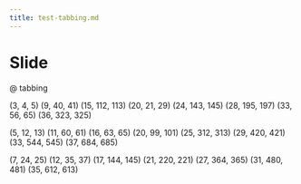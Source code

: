 ```yaml
---
title: test-tabbing.md      
---
```


# Slide

@ tabbing

  (3, 4, 5)
  (9, 40, 41)
  (15, 112, 113)
  (20, 21, 29)
  (24, 143, 145)
  (28, 195, 197)
  (33, 56, 65)
  (36, 323, 325)
  
  (5, 12, 13)
  (11, 60, 61)
  (16, 63, 65)
  (20, 99, 101)
  (25, 312, 313)
  (29, 420, 421)
  (33, 544, 545)
  (37, 684, 685)
  
  (7, 24, 25)
  (12, 35, 37)
  (17, 144, 145)
  (21, 220, 221)
  (27, 364, 365)
  (31, 480, 481)
  (35, 612, 613)
  



